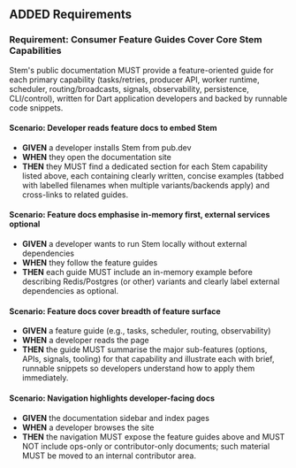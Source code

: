 ## ADDED Requirements
### Requirement: Consumer Feature Guides Cover Core Stem Capabilities
Stem's public documentation MUST provide a feature-oriented guide for each primary capability (tasks/retries, producer API, worker runtime, scheduler, routing/broadcasts, signals, observability, persistence, CLI/control), written for Dart application developers and backed by runnable code snippets.

#### Scenario: Developer reads feature docs to embed Stem
- **GIVEN** a developer installs Stem from pub.dev
- **WHEN** they open the documentation site
- **THEN** they MUST find a dedicated section for each Stem capability listed above, each containing clearly written, concise examples (tabbed with labelled filenames when multiple variants/backends apply) and cross-links to related guides.

#### Scenario: Feature docs emphasise in-memory first, external services optional
- **GIVEN** a developer wants to run Stem locally without external dependencies
- **WHEN** they follow the feature guides
- **THEN** each guide MUST include an in-memory example before describing Redis/Postgres (or other) variants and clearly label external dependencies as optional.

#### Scenario: Feature docs cover breadth of feature surface
- **GIVEN** a feature guide (e.g., tasks, scheduler, routing, observability)
- **WHEN** a developer reads the page
- **THEN** the guide MUST summarise the major sub-features (options, APIs, signals, tooling) for that capability and illustrate each with brief, runnable snippets so developers understand how to apply them immediately.

#### Scenario: Navigation highlights developer-facing docs
- **GIVEN** the documentation sidebar and index pages
- **WHEN** a developer browses the site
- **THEN** the navigation MUST expose the feature guides above and MUST NOT include ops-only or contributor-only documents; such material MUST be moved to an internal contributor area.
